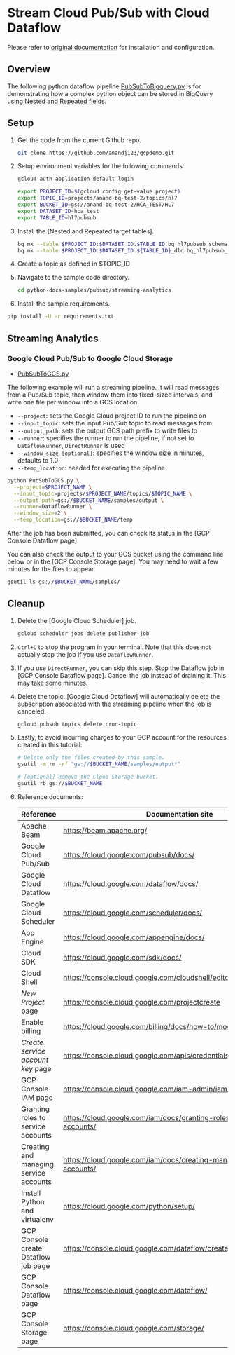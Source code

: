 # Stream Cloud Pub/Sub with Cloud Dataflow

Please refer to [original documentation](https://github.com/GoogleCloudPlatform/python-docs-samples/tree/main/pubsub/streaming-analytics) for installation and configuration.

## Overview
The following python dataflow pipeline [PubSubToBigquery.py](https://github.com/anandj123/gcpdemo/blob/master/DataflowPythonHL7/PubSubToBigQuery.py) is for demonstrating how a complex python object can be stored in BigQuery using[ Nested and Repeated fields](https://cloud.google.com/bigquery/docs/nested-repeated).

## Setup
1. Get the code from the current Github repo.

   ```sh
   git clone https://github.com/anandj123/gcpdemo.git
   ```

1. Setup environment variables for the following commands
   ```sh
   gcloud auth application-default login

   export PROJECT_ID=$(gcloud config get-value project)
   export TOPIC_ID=projects/anand-bq-test-2/topics/hl7
   export BUCKET_ID=gs://anand-bq-test-2/HCA_TEST/HL7  
   export DATASET_ID=hca_test
   export TABLE_ID=hl7pubsub
   ```

1. Install the [Nested and Repeated target tables].

   ```sh
   bq mk --table $PROJECT_ID:$DATASET_ID.$TABLE_ID bq_hl7pubsub_schema.json
   bq mk --table $PROJECT_ID:$DATASET_ID.${TABLE_ID}_dlq bq_hl7pubsub_dlq_schema.json
   ```

1. Create a topic as defined in $TOPIC_ID
   

1. Navigate to the sample code directory.

   ```bash
   cd python-docs-samples/pubsub/streaming-analytics
   ```
1. Install the sample requirements.

  ```bash
  pip install -U -r requirements.txt
  ```

## Streaming Analytics

### Google Cloud Pub/Sub to Google Cloud Storage

* [PubSubToGCS.py](PubSubToGCS.py)

The following example will run a streaming pipeline. It will read messages from a Pub/Sub topic, then window them into fixed-sized intervals, and write one file per window into a GCS location.

+ `--project`: sets the Google Cloud project ID to run the pipeline on
+ `--input_topic`: sets the input Pub/Sub topic to read messages from
+ `--output_path`: sets the output GCS path prefix to write files to
+ `--runner`: specifies the runner to run the pipeline, if not set to `DataflowRunner`, `DirectRunner` is used
+ `--window_size [optional]`: specifies the window size in minutes, defaults to 1.0
+ `--temp_location`: needed for executing the pipeline

```bash
python PubSubToGCS.py \
  --project=$PROJECT_NAME \
  --input_topic=projects/$PROJECT_NAME/topics/$TOPIC_NAME \
  --output_path=gs://$BUCKET_NAME/samples/output \
  --runner=DataflowRunner \
  --window_size=2 \
  --temp_location=gs://$BUCKET_NAME/temp
```

After the job has been submitted, you can check its status in the [GCP Console Dataflow page].

You can also check the output to your GCS bucket using the command line below or in the [GCP Console Storage page]. You may need to wait a few minutes for the files to appear.

```bash
gsutil ls gs://$BUCKET_NAME/samples/
```

## Cleanup

1. Delete the [Google Cloud Scheduler] job.

    ```bash
    gcloud scheduler jobs delete publisher-job
    ```

1. `Ctrl+C` to stop the program in your terminal. Note that this does not actually stop the job if you use `DataflowRunner`.

1.  If you use `DirectRunner`, you can skip this step. Stop the Dataflow job in [GCP Console Dataflow page]. Cancel the job instead of draining it. This may take some minutes.

1. Delete the topic. [Google Cloud Dataflow] will automatically delete the subscription associated with the streaming pipeline when the job is canceled.

   ```bash
   gcloud pubsub topics delete cron-topic
   ```

1. Lastly, to avoid incurring charges to your GCP account for the resources created in this tutorial:

    ```bash
    # Delete only the files created by this sample.
    gsutil -m rm -rf "gs://$BUCKET_NAME/samples/output*"

    # [optional] Remove the Cloud Storage bucket.
    gsutil rb gs://$BUCKET_NAME
    ```
1. Reference documents:

   |Reference|Documentation site|
   |------|-------|
   | Apache Beam | https://beam.apache.org/ |
   | Google Cloud Pub/Sub | https://cloud.google.com/pubsub/docs/ |
   | Google Cloud Dataflow | https://cloud.google.com/dataflow/docs/ |
   | Google Cloud Scheduler | https://cloud.google.com/scheduler/docs/ |
   | App Engine | https://cloud.google.com/appengine/docs/ |
   | Cloud SDK | https://cloud.google.com/sdk/docs/ |
   | Cloud Shell | https://console.cloud.google.com/cloudshell/editor/ |
   | *New Project* page | https://console.cloud.google.com/projectcreate |
   | Enable billing | https://cloud.google.com/billing/docs/how-to/modify-project/ |
   | *Create service account key* page | https://console.cloud.google.com/apis/credentials/serviceaccountkey/ |
   | GCP Console IAM page | https://console.cloud.google.com/iam-admin/iam/ |
   | Granting roles to service accounts | https://cloud.google.com/iam/docs/granting-roles-to-service-accounts/ |
   | Creating and managing service accounts | https://cloud.google.com/iam/docs/creating-managing-service-accounts/ |
   | Install Python and virtualenv | https://cloud.google.com/python/setup/ |
   | GCP Console create Dataflow job page | https://console.cloud.google.com/dataflow/createjob/ |
   | GCP Console Dataflow page | https://console.cloud.google.com/dataflow/ |
   | GCP Console Storage page | https://console.cloud.google.com/storage/ |
